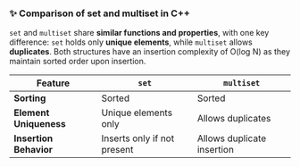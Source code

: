 ### ✨ Comparison of set and multiset in C++

`set` and `multiset` share **similar functions and properties**, with one key difference: `set` holds only **unique elements**, while `multiset` allows **duplicates**. Both structures have an insertion complexity of O(log N) as they maintain sorted order upon insertion.

| Feature                   | `set`                              | `multiset`                            |
|---------------------------|------------------------------------|---------------------------------------|
| **Sorting**               | Sorted                             | Sorted                                |
| **Element Uniqueness**    | Unique elements only              | Allows duplicates                     |
| **Insertion Behavior**    | Inserts only if not present       | Allows duplicate insertion            |

